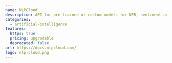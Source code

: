 ```yaml
---
name: NLPCloud
description: API for pre-trained or custom models for NER, sentiment-analysis, classification, summarization, paraphrasing, grammar and spelling correction, keywords and keyphrases extraction, chatbot, product description and ad generation, intent classification, text generation, image generation, blog post generation, code generation, question answering, automatic speech recognition, machine translation, language detection, semantic search, semantic similarity, tokenization, POS tagging, embeddings, and dependency parsing.
categories:
  - artificial-intelligence
features:
  https: true
  pricing: upgradable
  deprecated: false
url: https://docs.nlpcloud.com/
logo: nlp-cloud.png
---
```


